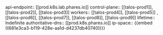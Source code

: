 api-endpoint:: [[prod.k8s.lab.phares.io]]
control-plane:: [[talos-prod1]], [[talos-prod2]], [[talos-prod3]]
workers:: [[talos-prod4]], [[talos-prod5]] , [[talos-prod6]], [[talos-prod7]], [[talos-prod8]], [[talos-prod9]]
lifetime:: Indefinite
authoritative-dns:: [[prod.k8s.phares.io]]
ip-space:: {{embed ((681e3ca3-b119-428e-aa1d-d4237db40740))}}

